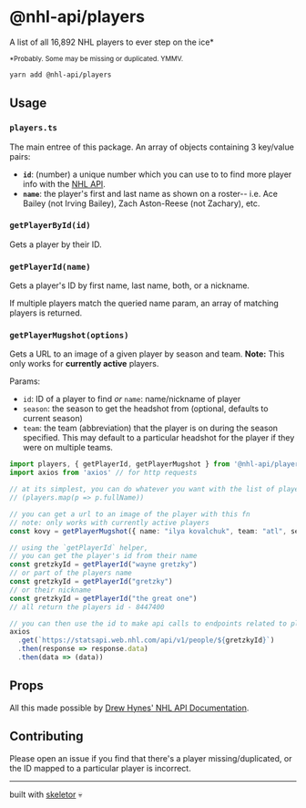 # @nhl-api/players

A list of all 16,892 NHL players to ever step on the ice*

<sup>*Probably. Some may be missing or duplicated. YMMV.</sup>

```bash
yarn add @nhl-api/players
```

## Usage

### `players.ts`

The main entree of this package. An array of objects containing 3 key/value pairs:

- **`id`**: (number) a unique number which you can use to to find more player info with the [NHL API](https://statsapi.web.nhl.com/api/v1).
- **`name`**: the player's first and last name as shown on a roster-- i.e. Ace Bailey (not Irving Bailey), Zach Aston-Reese (not Zachary), etc.

### `getPlayerById(id)`

Gets a player by their ID.

### `getPlayerId(name)`

Gets a player's ID by first name, last name, both, or a nickname.

If multiple players match the queried name param, an array of matching players is returned.

### `getPlayerMugshot(options)`

Gets a URL to an image of a given player by season and team. **Note:** This only works for **currently active** players.

Params:

- `id`: ID of a player to find _or_ `name`: name/nickname of player
- `season`: the season to get the headshot from (optional, defaults to current season)
- `team`: the team (abbreviation) that the player is on during the season specified. This may default to a particular headshot for the player if they were on multiple teams. 

```ts
import players, { getPlayerId, getPlayerMugshot } from '@nhl-api/players'
import axios from 'axios' // for http requests

// at its simplest, you can do whatever you want with the list of players
// (players.map(p => p.fullName))

// you can get a url to an image of the player with this fn
// note: only works with currently active players
const kovy = getPlayerMugshot({ name: "ilya kovalchuk", team: "atl", season: "20062007" })

// using the `getPlayerId` helper,
// you can get the player's id from their name
const gretzkyId = getPlayerId("wayne gretzky")
// or part of the players name
const gretzkyId = getPlayerId("gretzky")
// or their nickname
const gretzkyId = getPlayerId("the great one")
// all return the players id - 8447400

// you can then use the id to make api calls to endpoints related to player stats/info
axios
  .get(`https://statsapi.web.nhl.com/api/v1/people/${gretzkyId}`)
  .then(response => response.data)
  .then(data => (data))
```

## Props

All this made possible by [Drew Hynes' NHL API Documentation](https://gitlab.com/dword4/nhlapi).

## Contributing

Please open an issue if you find that there's a player missing/duplicated, or the ID mapped to a particular player is incorrect.

---
built with [skeletor](https://github.com/gretzky/skeletor) 💀
